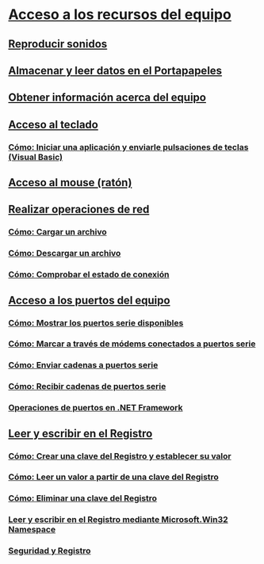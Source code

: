 # [Acceso a los recursos del equipo](index.md)
## [Reproducir sonidos](playing-sounds.md)
## [Almacenar y leer datos en el Portapapeles](storing-data-to-and-reading-from-the-clipboard.md)
## [Obtener información acerca del equipo](getting-information-about-the-computer.md)
## [Acceso al teclado](accessing-the-keyboard.md)
### [Cómo: Iniciar una aplicación y enviarle pulsaciones de teclas (Visual Basic)](how-to-start-an-application-and-send-it-keystrokes.md)
## [Acceso al mouse (ratón)](accessing-the-mouse.md)
## [Realizar operaciones de red](performing-network-operations.md)
### [Cómo: Cargar un archivo](how-to-upload-a-file.md)
### [Cómo: Descargar un archivo](how-to-download-a-file.md)
### [Cómo: Comprobar el estado de conexión](how-to-check-connection-status.md)
## [Acceso a los puertos del equipo](accessing-the-computer-s-ports.md)
### [Cómo: Mostrar los puertos serie disponibles](how-to-show-available-serial-ports.md)
### [Cómo: Marcar a través de módems conectados a puertos serie](how-to-dial-modems-attached-to-serial-ports.md)
### [Cómo: Enviar cadenas a puertos serie](how-to-send-strings-to-serial-ports.md)
### [Cómo: Recibir cadenas de puertos serie](how-to-receive-strings-from-serial-ports.md)
### [Operaciones de puertos en .NET Framework](port-operations-in-the-net-framework.md)
## [Leer y escribir en el Registro](reading-from-and-writing-to-the-registry.md)
### [Cómo: Crear una clave del Registro y establecer su valor](how-to-create-a-registry-key-and-set-its-value.md)
### [Cómo: Leer un valor a partir de una clave del Registro](how-to-read-a-value-from-a-registry-key.md)
### [Cómo: Eliminar una clave del Registro](how-to-delete-a-registry-key.md)
### [Leer y escribir en el Registro mediante Microsoft.Win32 Namespace](reading-from-and-writing-to-the-registry-using-the-microsoft-win32-namespace.md)
### [Seguridad y Registro](security-and-the-registry.md)
